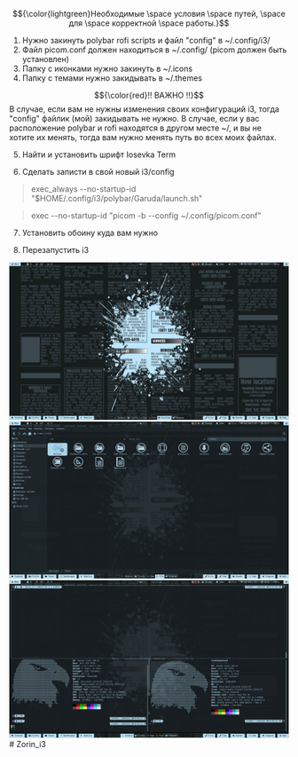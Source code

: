 $${\color{lightgreen}Необходимые \space условия \space путей, \space для \space корректной \space работы.}$$

1. Нужно закинуть polybar rofi scripts и файл "config" в ~/.config/i3/
2. Файл picom.conf должен находиться в ~/.config/ (picom должен быть установлен)
3. Папку с иконками нужно закинуть в ~/.icons
4. Папку с темами нужно закидывать в ~/.themes

$${\color{red}!! ВАЖНО !!}$$
В случае, если вам не нужны изменения своих конфигураций i3, тогда "config" файлик (мой) закидывать не нужно.
В случае, если у вас расположение polybar и rofi находятся в другом месте ~/, и вы не хотите их менять, тогда вам нужно менять путь во всех моих файлах.

5. Найти и установить шрифт Iosevka Term

6. Сделать записти в свой новый i3/config


> exec_always --no-startup-id "$HOME/.config/i3/polybar/Garuda/launch.sh"

> exec --no-startup-id "picom -b --config ~/.config/picom.conf"

7. Установить обоину куда вам нужно

8. Перезапустить i3

![](./screenshots/gitScreen3.png)
![](./screenshots/gitScreen2.png)
![](./screenshots/gitScreen1.png)# Zorin_i3
